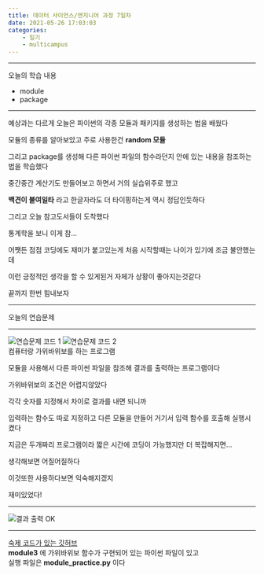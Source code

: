 ```yaml
---
title: 데이터 사이언스/엔지니어 과정 7일차
date: 2021-05-26 17:03:03
categories:
    - 일기
    - multicampus
---
```


___
오늘의 학습 내용
- module
- package
___
예상과는 다르게 오늘은 파이썬의 각종 모듈과 패키지를 생성하는 법을 배웠다  

모듈의 종류를 알아보았고 주로 사용한건 **random 모듈** 

그리고 package를 생성해 다른 파이썬 파일의 함수라던지 안에 있는 내용을 참조하는 법을 학습했다  

중간중간 계산기도 만들어보고 하면서 거의 실습위주로 했고  

**백견이 불여일타** 라고 한글자라도 더 타이핑하는게 역시 정답인듯하다  

그리고 오늘 참고도서들이 도착했다  

통계학을 보니 이게 참...

어쨋든 점점 코딩에도 재미가 붙고있는게 처음 시작할때는 나이가 있기에 조금 불안했는데  

이런 긍정적인 생각을 할 수 있게된거 자체가 상황이 좋아지는것같다  

끝까지 한번 힘내보자  
___
오늘의 연습문제  
___
![연습문제 코드 1](https://user-images.githubusercontent.com/84296244/119693253-11987a80-be87-11eb-85cf-85b054e57b6d.PNG)
![연습문제 코드 2](https://user-images.githubusercontent.com/84296244/119693259-12c9a780-be87-11eb-96be-5c4cef566502.PNG)  
컴퓨터랑 가위바위보를 하는 프로그램  

모듈을 사용해서 다른 파이썬 파일을 참조해 결과를 출력하는 프로그램이다  

가위바위보의 조건은 어렵지않았다  

각각 숫자를 지정해서 차이로 결과를 내면 되니까  

입력하는 함수도 따로 지정하고 다른 모듈을 만들어 거기서 입력 함수를 호출해 실행시켰다  

지금은 두개짜리 프로그램이라 짧은 시간에 코딩이 가능했지만 더 복잡해지면...  

생각해보면 어질어질하다 

이것또한 사용하다보면 익숙해지겠지  

재미있었다! 
___
![결과 출력 OK](https://user-images.githubusercontent.com/84296244/119693267-13fad480-be87-11eb-8b89-24e83c80d315.PNG)
___
[숙제 코드가 있는 깃허브](https://github.com/ouguro3/Study/tree/main/Python_Basic/14_module)  
**module3** 에 가위바위보 함수가 구현되어 있는 파이썬 파일이 있고  
실행 파일은 **module_practice.py** 이다 
